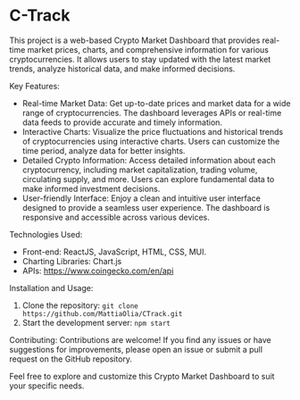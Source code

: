 # C-Track

This project is a web-based Crypto Market Dashboard that provides real-time market prices, charts, and comprehensive information for various cryptocurrencies. It allows users to stay updated with the latest market trends, analyze historical data, and make informed decisions.

Key Features:
- Real-time Market Data: Get up-to-date prices and market data for a wide range of cryptocurrencies. The dashboard leverages APIs or real-time data feeds to provide accurate and timely information.
- Interactive Charts: Visualize the price fluctuations and historical trends of cryptocurrencies using interactive charts. Users can customize the time period,  analyze data for better insights.
- Detailed Crypto Information: Access detailed information about each cryptocurrency, including market capitalization, trading volume, circulating supply, and more. Users can explore fundamental data to make informed investment decisions.
- User-friendly Interface: Enjoy a clean and intuitive user interface designed to provide a seamless user experience. The dashboard is responsive and accessible across various devices.

Technologies Used:
- Front-end: ReactJS, JavaScript, HTML, CSS, MUI.
- Charting Libraries: Chart.js 
- APIs: https://www.coingecko.com/en/api

Installation and Usage:
1. Clone the repository: `git clone https://github.com/MattiaOlia/CTrack.git`
3. Start the development server: `npm start`


Contributing:
Contributions are welcome! If you find any issues or have suggestions for improvements, please open an issue or submit a pull request on the GitHub repository.


Feel free to explore and customize this Crypto Market Dashboard to suit your specific needs. 
